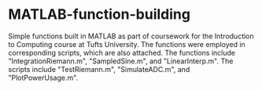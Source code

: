 # MATLAB-function-building
Simple functions built in MATLAB as part of coursework for the Introduction to Computing course at Tufts University. The functions were employed in corresponding scripts, which are also attached. The functions include "IntegrationRiemann.m", "SampledSine.m", and "LinearInterp.m". The scripts include "TestRiemann.m", "SimulateADC.m", and "PlotPowerUsage.m". 

